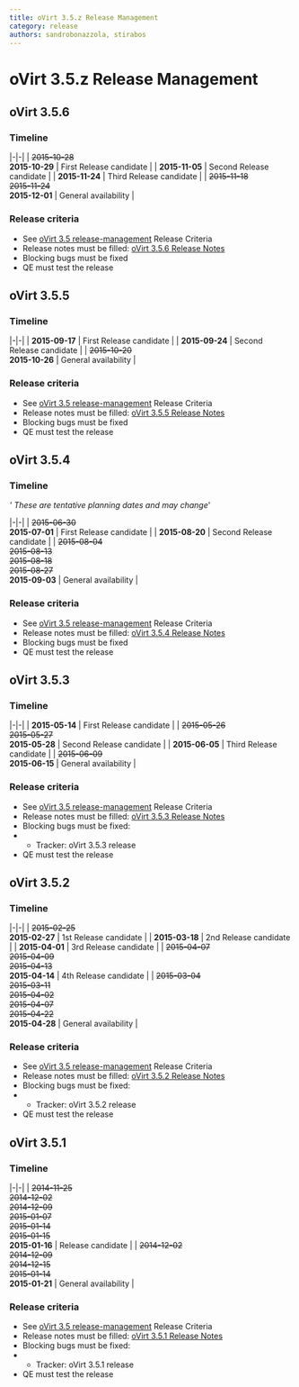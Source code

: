 ```yaml
---
title: oVirt 3.5.z Release Management
category: release
authors: sandrobonazzola, stirabos
---
```


# oVirt 3.5.z Release Management

## oVirt 3.5.6

### Timeline

|-|-|
| <s>2015-10-28</s><br> **2015-10-29** | First Release candidate  |
| **2015-11-05** | Second Release candidate |
| **2015-11-24** | Third Release candidate  |
| <s>2015-11-18</s><br><s>2015-11-24</s><br> **2015-12-01** | General availability     |


### Release criteria

*   See [oVirt 3.5 release-management](/develop/release-management/releases/3.5/release-management.html) Release Criteria
*   Release notes must be filled: [oVirt 3.5.6 Release Notes](/develop/release-management/releases/3.5.6/)
*   Blocking bugs must be fixed
*   QE must test the release

## oVirt 3.5.5

### Timeline

|-|-|
| **2015-09-17** | First Release candidate  |
| **2015-09-24** | Second Release candidate |
| <s>2015-10-20</s><br> **2015-10-26** | General availability |

### Release criteria

*   See [oVirt 3.5 release-management](/develop/release-management/releases/3.5/release-management.html) Release Criteria
*   Release notes must be filled: [oVirt 3.5.5 Release Notes](/develop/release-management/releases/3.5.5/)
*   Blocking bugs must be fixed
*   QE must test the release

## oVirt 3.5.4

### Timeline

*' These are tentative planning dates and may change*'

|-|-|
| <s>2015-06-30</s><br> **2015-07-01** | First Release candidate |
| **2015-08-20** | Second Release candidate |
| <s>2015-08-04</s><br><s>2015-08-13</s><br><s>2015-08-18</s><br><s>2015-08-27</s><br> **2015-09-03** | General availability |

### Release criteria

*   See [oVirt 3.5 release-management](/develop/release-management/releases/3.5/release-management.html) Release Criteria
*   Release notes must be filled: [oVirt 3.5.4 Release Notes](/develop/release-management/releases/3.5.4/)
*   Blocking bugs must be fixed
*   QE must test the release

## oVirt 3.5.3

### Timeline

|-|-|
| **2015-05-14** | First Release candidate |
| <s>2015-05-26</s><br><s>2015-05-27</s><br> **2015-05-28** | Second Release candidate |
| **2015-06-05** | Third Release candidate |
| <s>2015-06-09</s><br> **2015-06-15** | General availability |

### Release criteria

*   See [oVirt 3.5 release-management](/develop/release-management/releases/3.5/release-management.html) Release Criteria
*   Release notes must be filled: [oVirt 3.5.3 Release Notes](/develop/release-management/releases/3.5.3/)
*   Blocking bugs must be fixed:
*   - Tracker: oVirt 3.5.3 release
*   QE must test the release

## oVirt 3.5.2

### Timeline

|-|-|
| <s>2015-02-25</s><br> **2015-02-27** | 1st Release candidate |
| **2015-03-18** | 2nd Release candidate |
| **2015-04-01** | 3rd Release candidate |
| <s>2015-04-07</s><br><s>2015-04-09</s><br><s>2015-04-13</s><br> **2015-04-14** | 4th Release candidate |
| <s>2015-03-04</s><br><s>2015-03-11</s><br><s>2015-04-02</s><br><s>2015-04-07</s><br><s>2015-04-22</s><br> **2015-04-28** | General availability  |

### Release criteria

*   See [oVirt 3.5 release-management](/develop/release-management/releases/3.5/release-management.html) Release Criteria
*   Release notes must be filled: [oVirt 3.5.2 Release Notes](/develop/release-management/releases/3.5.2/)
*   Blocking bugs must be fixed:
*   - Tracker: oVirt 3.5.2 release
*   QE must test the release

## oVirt 3.5.1

### Timeline

|-|-|
| <s>2014-11-25</s><br><s>2014-12-02</s><br><s>2014-12-09</s><br><s>2015-01-07</s><br><s>2015-01-14</s><br><s>2015-01-15</s><br> **2015-01-16** | Release candidate |
| <s>2014-12-02</s><br><s>2014-12-09</s><br><s>2014-12-15</s><br><s>2015-01-14</s><br> **2015-01-21** | General availability |

### Release criteria

*   See [oVirt 3.5 release-management](/develop/release-management/releases/3.5/release-management.html) Release Criteria
*   Release notes must be filled: [oVirt 3.5.1 Release Notes](/develop/release-management/releases/3.5.1/)
*   Blocking bugs must be fixed:
*   - Tracker: oVirt 3.5.1 release
*   QE must test the release
